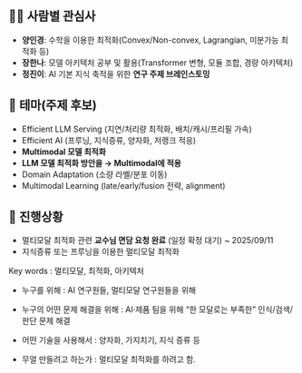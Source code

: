 ## 🙋‍♀️ 사람별 관심사
- **양인경**: 수학을 이용한 최적화(Convex/Non-convex, Lagrangian, 미분가능 최적화 등)
- **장한나**: 모델 아키텍처 공부 및 활용(Transformer 변형, 모듈 조합, 경량 아키텍처)
- **정진이**: AI 기본 지식 축적을 위한 **연구 주제 브레인스토밍**

## 🎯 테마(주제 후보)
- Efficient LLM Serving (지연/처리량 최적화, 배치/캐시/프리필 가속)
- Efficient AI (프루닝, 지식증류, 양자화, 저랭크 적응)
- **Multimodal 모델 최적화**
- **LLM 모델 최적화 방안을 → Multimodal에 적용**
- Domain Adaptation (소량 라벨/분포 이동)
- Multimodal Learning (late/early/fusion 전략, alignment)

## 📌 진행상황
- 멀티모달 최적화 관련 **교수님 면담 요청 완료** (일정 확정 대기) ~ 2025/09/11
- 지식증류 또는 프루닝을 이용한 멀티모달 최적화 

Key words : 멀티모달, 최적화, 아키텍처

- 누구를 위해 : AI 연구원들, 멀티모달 연구원들을 위해

- 누구의 어떤 문제 해결을 위해 : AI·제품 팀을 위해 “한 모달로는 부족한” 인식/검색/판단 문제 해결

- 어떤 기술을 사용해서 : 양자화, 가지치기, 지식 증류 등

- 무얼 만들려고 하는가 : 멀티모달 최적화를 하려고 함.
